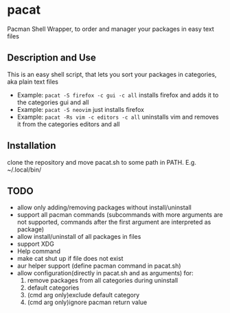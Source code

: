 # pacat
Pacman Shell Wrapper, to order and manager your packages in easy text files
## Description and Use
This is an easy shell script, that lets you sort your packages in categories, aka plain text files
- Example: `pacat -S firefox -c gui -c all` installs firefox and adds it to the categories gui and all
- Example: `pacat -S neovim` just installs firefox
- Example: `pacat -Rs vim -c editors -c all` uninstalls vim and removes it from the categories editors and all
## Installation
clone the repository and move pacat.sh to some path in PATH. E.g. ~/.local/bin/
## TODO
- allow only adding/removing packages without install/uninstall
- support all pacman commands (subcommands with more arguments are not supported, commands after the first argument are interpreted as package)
- allow install/uninstall of all packages in files
- support XDG
- Help command
- make cat shut up if file does not exist
- aur helper support (define pacman command in pacat.sh)
- allow configuration(directly in pacat.sh and as arguments) for:
    1. remove packages from all categories during uninstall
    2. default categories
    3. (cmd arg only)exclude default category
    4. (cmd arg only)ignore pacman return value
